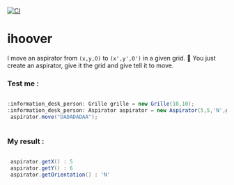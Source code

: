 [![CI](https://github.com/mahugnon/ihoover/actions/workflows/ci.yml/badge.svg?branch=main)](https://github.com/mahugnon/ihoover/actions/workflows/ci.yml)
# ihoover
I move an aspirator from `(x,y,O)` to `(x',y',O')` in a given grid.
:information_desk_person: You just create an aspirator, give it the grid and give tell it to move.
### Test me : 
```java

:information_desk_person: Grille grille = new Grille(10,10);
:information_desk_person: Aspirator aspirator = new Aspirator(5,5,'N',grille);
 aspirator.move("DADADADAA");
  
```
### My result :
```java

 aspirator.getX() : 5
 aspirator.getY() : 6
 aspirator.getOrientation() : 'N'

